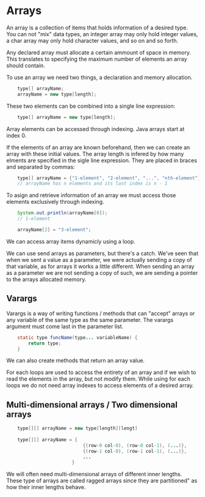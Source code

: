 # Arrays

An array is a collection of items that holds information of a desired type. You can not "mix" data types, an integer array may only hold integer values, a char array may only hold character values, and so on and so forth.
 
Any declared array must allocate a certain ammount of space in memory. This translates to specifying the maximum number of elements an array should contain.

To use an array we need two things, a declaration and memory allocation.

```java
    type[] arrayName;
    arrayName = new type[length];
```
These two elements can be combined into a single line expression:

```java
    type[] arrayName = new type[length];
```
Array elements can be accessed through indexing. Java arrays start at index 0.
 
If the elements of an array are known beforehand, then we can create an array with these initial values. The array length is infered by how many elments are specified in the sigle line expression. They are placed in braces and separated by commas:

```java
    type[] arrayName = {"1-element", "2-element", "...", "nth-element"};
    // arrayName has n elements and its last index is n - 1
```
To asign and retrieve information of an array we must access those elements exclusively through indexing.

```java
    System.out.println(arrayName[0]);
    // 1-element

    arrayName[2] = "3-element";
```

We can access array items dynamicly using a loop.

We can use send arrays as parameters, but there's a catch. We've seen that when we sent a value as a parameter, we were actually sending a copy of that variable, as for arrays it works a little different. When sending an array as a parameter we are not sending a copy of such, we are sending a pointer to the arrays allocated memory.

## Varargs

Varargs is a way of writing functions / methods that can "accept" arrays or any variable of the same type as the same parameter. The varargs argument must come last in the parameter list.

```java
    static type funcName(type... variableName) {
        return type;
    }
```

We can also create methods that return an array value.
  
For each loops are used to access the entirety of an array and if we wish to read the elements in the array, but not modify them. While using for each loops we do not need array indexes to access elements of a desired array.
 
## Multi-dimensional arrays / Two dimensional arrays

```java
    type[][] arrayName = new type[length][lengt]
 
    type[][] arrayName = {
                            {(row-0 col-0), (row-0 col-1), (...)},
                            {(row-1 col-0), (row-1 col-1), (...)},
                            ...
                        }
```
We will often need multi-dimensional arrays of different inner lengths. These type of arrays are called ragged arrays since they are partitioned" as how their inner lengths behave.
